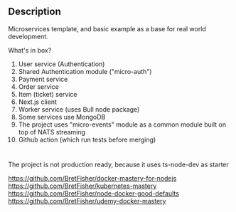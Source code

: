 ## Description
Microservices template, and basic example as a base for real world development.

What's in box?
1. User service (Authentication)
2. Shared Authentication module ("micro-auth")
3. Payment service
4. Order service
5. Item (ticket) service
6. Next.js client
7. Worker service (uses Bull node package)
8. Some services use MongoDB
9. The project uses "micro-events" module as a common module built on top of NATS streaming
10. Github action (which run tests before merging)
#
The project is not production ready, because it uses ts-node-dev as starter


https://github.com/BretFisher/docker-mastery-for-nodejs
https://github.com/BretFisher/kubernetes-mastery
https://github.com/BretFisher/node-docker-good-defaults
https://github.com/BretFisher/udemy-docker-mastery

